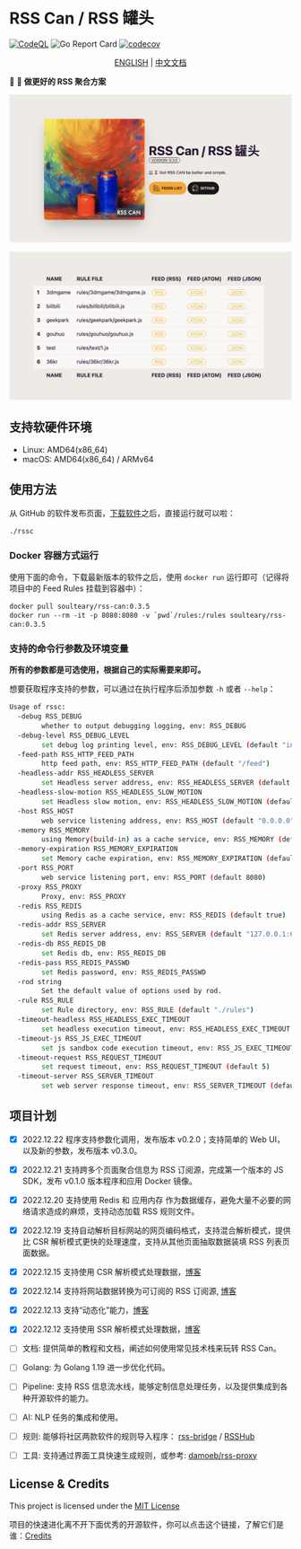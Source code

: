# RSS Can / RSS 罐头

[![CodeQL](https://github.com/soulteary/RSS-Can/actions/workflows/codeql.yml/badge.svg)](https://github.com/soulteary/RSS-Can/actions/workflows/codeql.yml) ![Go Report Card](https://goreportcard.com/badge/github.com/soulteary/RSS-Can) [![codecov](https://codecov.io/gh/soulteary/RSS-Can/branch/main/graph/badge.svg?token=RLAU712P39)](https://codecov.io/gh/soulteary/RSS-Can)

<p style="text-align: center;">
  <a href="README.md" target="_blank">ENGLISH</a> | <a href="README_CN.md">中文文档</a>
</p>

📰 🥫 **做更好的 RSS 聚合方案**

<p style="text-align: center;">
  <img src="./assets/images/hp.jpg">
</p>

<p style="text-align: center;">
  <img src="./assets/images/feeds.jpg">
</p>

## 支持软硬件环境

- Linux: AMD64(x86_64)
- macOS: AMD64(x86_64) /  ARMv64

## 使用方法

从 GitHub 的软件发布页面，[下载软件](https://github.com/soulteary/RSS-Can/releases)之后，直接运行就可以啦：

```bash
./rssc
```

### Docker 容器方式运行

使用下面的命令，下载最新版本的软件之后，使用 `docker run` 运行即可（记得将项目中的 Feed Rules 挂载到容器中）：

```
docker pull soulteary/rss-can:0.3.5
docker run --rm -it -p 8080:8080 -v `pwd`/rules:/rules soulteary/rss-can:0.3.5
```

### 支持的命令行参数及环境变量

**所有的参数都是可选使用，根据自己的实际需要来即可。**

想要获取程序支持的参数，可以通过在执行程序后添加参数 `-h` 或者 `--help`：
 
```bash
Usage of rssc:
  -debug RSS_DEBUG
    	whether to output debugging logging, env: RSS_DEBUG
  -debug-level RSS_DEBUG_LEVEL
    	set debug log printing level, env: RSS_DEBUG_LEVEL (default "info")
  -feed-path RSS_HTTP_FEED_PATH
    	http feed path, env: RSS_HTTP_FEED_PATH (default "/feed")
  -headless-addr RSS_HEADLESS_SERVER
    	set Headless server address, env: RSS_HEADLESS_SERVER (default "127.0.0.1:9222")
  -headless-slow-motion RSS_HEADLESS_SLOW_MOTION
    	set Headless slow motion, env: RSS_HEADLESS_SLOW_MOTION (default 2)
  -host RSS_HOST
    	web service listening address, env: RSS_HOST (default "0.0.0.0")
  -memory RSS_MEMORY
    	using Memory(build-in) as a cache service, env: RSS_MEMORY (default true)
  -memory-expiration RSS_MEMORY_EXPIRATION
    	set Memory cache expiration, env: RSS_MEMORY_EXPIRATION (default 600)
  -port RSS_PORT
    	web service listening port, env: RSS_PORT (default 8080)
  -proxy RSS_PROXY
    	Proxy, env: RSS_PROXY
  -redis RSS_REDIS
    	using Redis as a cache service, env: RSS_REDIS (default true)
  -redis-addr RSS_SERVER
    	set Redis server address, env: RSS_SERVER (default "127.0.0.1:6379")
  -redis-db RSS_REDIS_DB
    	set Redis db, env: RSS_REDIS_DB
  -redis-pass RSS_REDIS_PASSWD
    	set Redis password, env: RSS_REDIS_PASSWD
  -rod string
    	Set the default value of options used by rod.
  -rule RSS_RULE
    	set Rule directory, env: RSS_RULE (default "./rules")
  -timeout-headless RSS_HEADLESS_EXEC_TIMEOUT
    	set headless execution timeout, env: RSS_HEADLESS_EXEC_TIMEOUT (default 5)
  -timeout-js RSS_JS_EXEC_TIMEOUT
    	set js sandbox code execution timeout, env: RSS_JS_EXEC_TIMEOUT (default 200)
  -timeout-request RSS_REQUEST_TIMEOUT
    	set request timeout, env: RSS_REQUEST_TIMEOUT (default 5)
  -timeout-server RSS_SERVER_TIMEOUT
    	set web server response timeout, env: RSS_SERVER_TIMEOUT (default 8)
```

## 项目计划

- [x] 2022.12.22 程序支持参数化调用，发布版本 v0.2.0；支持简单的 Web UI，以及新的参数，发布版本 v0.3.0。
- [x] 2022.12.21 支持跨多个页面聚合信息为 RSS 订阅源，完成第一个版本的 JS SDK，发布 v0.1.0 版本程序和应用 Docker 镜像。
- [x] 2022.12.20 支持使用 Redis 和 应用内存 作为数据缓存，避免大量不必要的网络请求造成的麻烦，支持动态加载 RSS 规则文件。
- [x] 2022.12.19 支持自动解析目标网站的网页编码格式，支持混合解析模式，提供比 CSR 解析模式更快的处理速度，支持从其他页面抽取数据装填 RSS 列表页面数据。
- [x] 2022.12.15 支持使用 CSR 解析模式处理数据，[博客](https://soulteary.io/2022/12/15/rsscan-use-golang-rod-to-parse-the-content-dynamically-rendered-in-the-browser-part-4.html)
- [x] 2022.12.14 支持将网站数据转换为可订阅的 RSS 订阅源, [博客](https://soulteary.com/2022/12/14/rsscan-convert-website-information-stream-to-rss-feed-part-3.html)
- [x] 2022.12.13 支持“动态化”能力，[博客](https://soulteary.com/2022/12/13/rsscan-make-golang-applications-with-v8-part-2.html)
- [x] 2022.12.12 支持使用 SSR 解析模式处理数据，[博客](https://soulteary.com/2022/12/12/rsscan-better-rsshub-service-build-with-golang-part-1.html)

- [ ] 文档: 提供简单的教程和文档，阐述如何使用常见技术栈来玩转 RSS Can。
- [ ] Golang: 为 Golang 1.19 进一步优化代码。
- [ ] Pipeline: 支持 RSS 信息流水线，能够定制信息处理任务，以及提供集成到各种开源软件的能力。
- [ ] AI: NLP 任务的集成和使用。
- [ ] 规则: 能够将社区两款软件的规则导入程序： [rss-bridge](https://github.com/RSS-Bridge/rss-bridge/tree/master/bridges) / [RSSHub](https://github.com/DIYgod/RSSHub/tree/master/lib)
- [ ] 工具: 支持通过界面工具快速生成规则，或参考: [damoeb/rss-proxy](https://github.com/damoeb/rss-proxy)


## License & Credits

This project is licensed under the [MIT License](https://github.com/soulteary/RSS-Can/blob/main/LICENSE)

项目的快速进化离不开下面优秀的开源软件，你可以点击这个链接，了解它们是谁：[Credits](./CREDITS.md)
